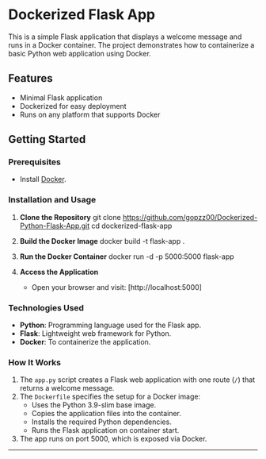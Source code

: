 
# Dockerized Flask App

This is a simple Flask application that displays a welcome message and runs in a Docker container. The project demonstrates how to containerize a basic Python web application using Docker.


## **Features**
- Minimal Flask application
- Dockerized for easy deployment
- Runs on any platform that supports Docker


## **Getting Started**


### **Prerequisites**
- Install [Docker](https://www.docker.com/).


### **Installation and Usage**

1. **Clone the Repository**
   git clone https://github.com/gopzz00/Dockerized-Python-Flask-App.git
   cd dockerized-flask-app

2. **Build the Docker Image**
   docker build -t flask-app .

3. **Run the Docker Container**
   docker run -d -p 5000:5000 flask-app

4. **Access the Application**
   - Open your browser and visit: [http://localhost:5000]


### **Technologies Used**
- **Python**: Programming language used for the Flask app.
- **Flask**: Lightweight web framework for Python.
- **Docker**: To containerize the application.


### **How It Works**
1. The `app.py` script creates a Flask web application with one route (`/`) that returns a welcome message.
2. The `Dockerfile` specifies the setup for a Docker image:
   - Uses the Python 3.9-slim base image.
   - Copies the application files into the container.
   - Installs the required Python dependencies.
   - Runs the Flask application on container start.
3. The app runs on port 5000, which is exposed via Docker.
---
